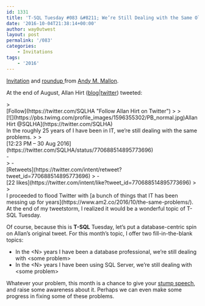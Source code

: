 ```yaml
---
id: 1331
title: 'T-SQL Tuesday #083 &#8211; We’re Still Dealing with the Same Old Problems'
date: '2016-10-04T21:38:14+00:00'
author: way0utwest
layout: post
permalink: '/083'
categories:
    - Invitations
tags:
    - '2016'
---
```


[Invitation](http://am2.co/2016/10/t-sql-tuesday-83/) and [roundup ](http://am2.co/2016/10/t-sql-tuesday-83-roundup/)from [Andy M. Mallon](https://www.am2.co/).

At the end of August, Allan Hirt ([blog](http://sqlha.com/author/allanhirt/)|[twitter](https://twitter.com/sqlha)) tweeted:

<div class="twitter-tweet"><div class="SandboxRoot is-touch env-bp-350" data-twitter-event-id="0"><div class="EmbeddedTweet js-clickToOpenTarget" data-click-to-open-target="https://twitter.com/SQLHA/status/770688514895773696" data-dt-abbr="%{number}%{symbol}" data-dt-am="AM" data-dt-full="%{hours12}:%{minutes} %{amPm} - %{day} %{month} %{year}" data-dt-h="h" data-dt-hour="hour" data-dt-hours="hours" data-dt-long="%{day} %{month} %{year}" data-dt-m="m" data-dt-minute="minute" data-dt-minutes="minutes" data-dt-months="Jan|Feb|Mar|Apr|May|Jun|Jul|Aug|Sep|Oct|Nov|Dec" data-dt-now="now" data-dt-pm="PM" data-dt-s="s" data-dt-second="second" data-dt-seconds="seconds" data-dt-short="%{day} %{month}" data-iframe-title="Twitter Tweet" data-scribe="page:tweet" data-twitter-event-id="1" id="twitter-widget-0" lang="en"><div class="EmbeddedTweet-tweet">> <div class="Tweet-header u-cf"><div class="Tweet-brand u-floatRight"><div class="Icon Icon--twitter " title=""></div><span class="u-hiddenInNarrowEnv">[Follow](https://twitter.com/SQLHA "Follow Allan Hirt on Twitter")</span>
> 
> </div><div class="TweetAuthor " data-scribe="component:author">[<span class="TweetAuthor-avatar Identity-avatar">![](https://pbs.twimg.com/profile_images/1596355302/PB_normal.jpg)</span><span class="TweetAuthor-name Identity-name customisable-highlight" data-scribe="element:name" title="Allan Hirt">Allan Hirt</span> <span class="TweetAuthor-screenName Identity-screenName" data-scribe="element:screen_name" dir="ltr" title="@SQLHA">@SQLHA</span>](https://twitter.com/SQLHA)</div></div><div class="Tweet-body e-entry-content" data-scribe="component:tweet">In the roughly 25 years of I have been in IT, we’re still dealing with the same problems.
> 
> <div class="Tweet-metadata dateline">[<time class="dt-updated" datetime="2016-08-30T18:23:55+0000" title="Time posted: 30 Aug 2016, 18:23:55 (UTC)">12:23 PM – 30 Aug 2016</time>](https://twitter.com/SQLHA/status/770688514895773696)</div>- <div class="Icon Icon--reply TweetAction-icon" title="Reply"></div>
> - <div class="Icon Icon--retweet TweetAction-icon" title="Retweet"></div>[<span class="u-hiddenVisually">Retweets</span>](https://twitter.com/intent/retweet?tweet_id=770688514895773696)
> - <div class="Icon Icon--heart TweetAction-icon" title="Like"></div>[<span class="TweetAction-stat" data-scribe="element:heart_count">2</span><span class="u-hiddenVisually">2 likes</span>](https://twitter.com/intent/like?tweet_id=770688514895773696)
> 
> </div>

</div></div><div class="resize-sensor"></div></div></div>I proceeded to flood Twitter with [a bunch of things that IT has been messing up for years](https://www.am2.co/2016/10/the-same-problems/). At the end of my tweetstorm, I realized it would be a wonderful topic of T-SQL Tuesday.

Of course, because this is **T-SQL** Tuesday, let’s put a database-centric spin on Allan’s original tweet. For this month’s topic, I offer two fill-in-the-blank topics:

- In the &lt;N&gt; years I have been a database professional, we’re still dealing with &lt;some problem&gt;
- In the &lt;N&gt; years I have been using SQL Server, we’re still dealing with &lt;some problem&gt;

Whatever your problem, this month is a chance to give your [stump speech](https://en.wikipedia.org/wiki/Stump_speech_(politics)), and raise some awareness about it. Perhaps we can even make some progress in fixing some of these problems.